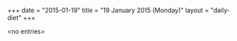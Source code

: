 +++
date = "2015-01-19"
title = "19 January 2015 (Monday)"
layout = "daily-diet"
+++

<p>&lt;no entries&gt;</p>